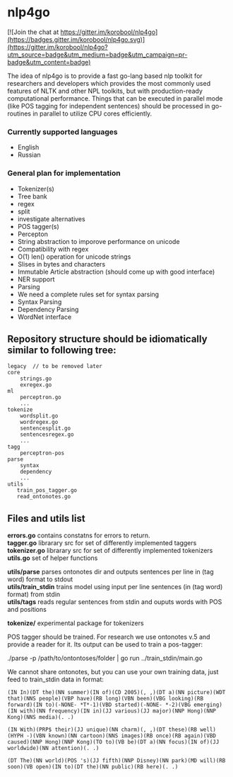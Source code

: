 # nlp4go

[![Join the chat at https://gitter.im/korobool/nlp4go](https://badges.gitter.im/korobool/nlp4go.svg)](https://gitter.im/korobool/nlp4go?utm_source=badge&utm_medium=badge&utm_campaign=pr-badge&utm_content=badge)


The idea of nlp4go is to provide a fast go-lang based nlp toolkit for researchers and developers which provides the most commonly used features of NLTK
and other NPL toolkits, but with production-ready computational performance. 
Things that can be executed in parallel mode (like POS tagging for independent sentences) should be processed in go-routines in parallel to utilize CPU cores efficiently.


### Currently supported languages
* English
* Russian


### General plan for implementation
* Tokenizer(s)
 * Tree bank
 * regex
 * split
 * investigate alternatives
* POS tagger(s)
 * Percepton 
* String abstraction to imporove performance on unicode
 * Compatibility with regex
 * O(1) len() operation for unicode strings
 * Slises in bytes and characters
* Immutable Article abstraction (should come up with good interface) 
* NER support
* Parsing 
 * We need a complete rules set for syntax parsing
 * Syntax Parsing
 * Dependency Parsing
* WordNet interface

## Repository structure should be idiomatically similar to following tree:

```
legacy  // to be removed later
core
    strings.go
    exregex.go
ml
    perceptron.go 
    ...
tokenize
    wordsplit.go
    wordregex.go
    sentencesplit.go
    sentencesregex.go
    ...
tagg
    perceptron-pos
parse
    syntax
    dependency
    ...
utils
   train_pos_tagger.go
   read_ontonotes.go
```

## Files and utils list

 
**errors.go** contains constatns for errors to return.  
**tagger.go** librarary src for set of differently implemented taggers  
**tokenizer.go** librarary src for set of differently implemented tokenizers  
**utils.go** set of helper functions  

**utils/parse** parses ontonotes dir and outputs sentences per line in (tag word) format to stdout  
**utils/train_stdin** trains model using input per line sentences (in (tag word) format) from stdin  
**utils/tags** reads regular sentences from stdin and ouputs words with POS and positions  

**tokenize/** experimental package for tokenizers   

POS tagger should be trained. For research we use ontonotes v.5 and provide a reader for it. Its output can be used to train a pos-tagger:

./parse -p /path/to/ontontoses/folder | go run ../train_stdin/main.go

We cannot share ontonotes, but you can use your own training data, just feed to train_stdin data in format:

`(IN In)(DT the)(NN summer)(IN of)(CD 2005)(, ,)(DT a)(NN picture)(WDT that)(NNS people)(VBP have)(RB long)(VBN been)(VBG looking)(RB forward)(IN to)(-NONE- *T*-1)(VBD started)(-NONE- *-2)(VBG emerging)(IN with)(NN frequency)(IN in)(JJ various)(JJ major)(NNP Hong)(NNP Kong)(NNS media)(. .)`

`(IN With)(PRP$ their)(JJ unique)(NN charm)(, ,)(DT these)(RB well)(HYPH -)(VBN known)(NN cartoon)(NNS images)(RB once)(RB again)(VBD caused)(NNP Hong)(NNP Kong)(TO to)(VB be)(DT a)(NN focus)(IN of)(JJ worldwide)(NN attention)(. .)`

`(DT The)(NN world)(POS 's)(JJ fifth)(NNP Disney)(NN park)(MD will)(RB soon)(VB open)(IN to)(DT the)(NN public)(RB here)(. .)`
